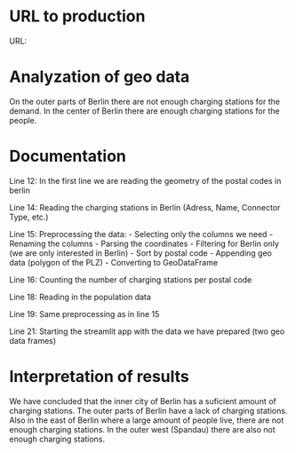 # URL to production

URL: 

# Analyzation of geo data

On the outer parts of Berlin there are not enough charging stations for the demand. In the center of Berlin there are enough charging stations for the people.

# Documentation

Line 12:
In the first line we are reading the geometry of the postal codes in berlin

Line 14:
Reading the charging stations in Berlin (Adress, Name, Connector Type, etc.)

Line 15:
Preprocessing the data:
    - Selecting only the columns we need
    - Renaming the columns
    - Parsing the coordinates
    - Filtering for Berlin only (we are only interested in Berlin)
    - Sort by postal code
    - Appending geo data (polygon of the PLZ)
    - Converting to GeoDataFrame

Line 16:
Counting the number of charging stations per postal code

Line 18:
Reading in the population data

Line 19:
Same preprocessing as in line 15

Line 21:
Starting the streamlit app with the data we have prepared (two geo data frames)

# Interpretation of results

We have concluded that the inner city of Berlin has a suficient amount of charging stations. The outer parts of Berlin have a lack of charging stations. Also in the east of Berlin where a large amount of people live, there are not enough charging stations. In the outer west (Spandau) there are also not enough charging stations.